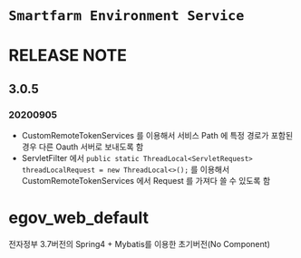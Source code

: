 # ```Smartfarm Environment Service``` 

# RELEASE NOTE
## 3.0.5
### 20200905
* CustomRemoteTokenServices 를 이용해서 서비스 Path 에 특정 경로가 포함된 경우 다른 Oauth 서버로 보내도록 함
* ServletFilter 에서 ```public static ThreadLocal<ServletRequest> threadLocalRequest = new ThreadLocal<>();``` 를 이용해서 
CustomRemoteTokenServices 에서 Request 를 가져다 쓸 수 있도록 함

# egov_web_default
전자정부 3.7버전의 Spring4 + Mybatis를 이용한 초기버전(No Component)
